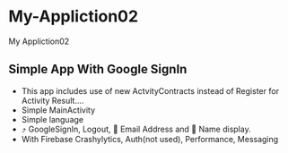 # My-Appliction02
My Appliction02
## Simple App With Google SignIn 
- This app includes use of new ActvityContracts instead of Register for Activity Result....
- Simple MainActivity
- Simple language
- ⤴️ GoogleSignIn, Logout, 📧 Email Address and 📛 Name display.
- With Firebase Crashylytics, Auth(not used), Performance, Messaging

